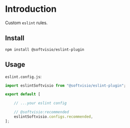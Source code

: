 # Introduction

Custom `eslint` rules.

## Install

```shell
npm install @softvisio/eslint-plugin
```

## Usage

`eslint.config.js`:

```javascript
import eslintSoftvisio from "@softvisio/eslint-plugin";

export default [

    // ...your eslint config

    // @softvisio:recommended
    eslintSoftvisio.configs.recommended,
];
```
